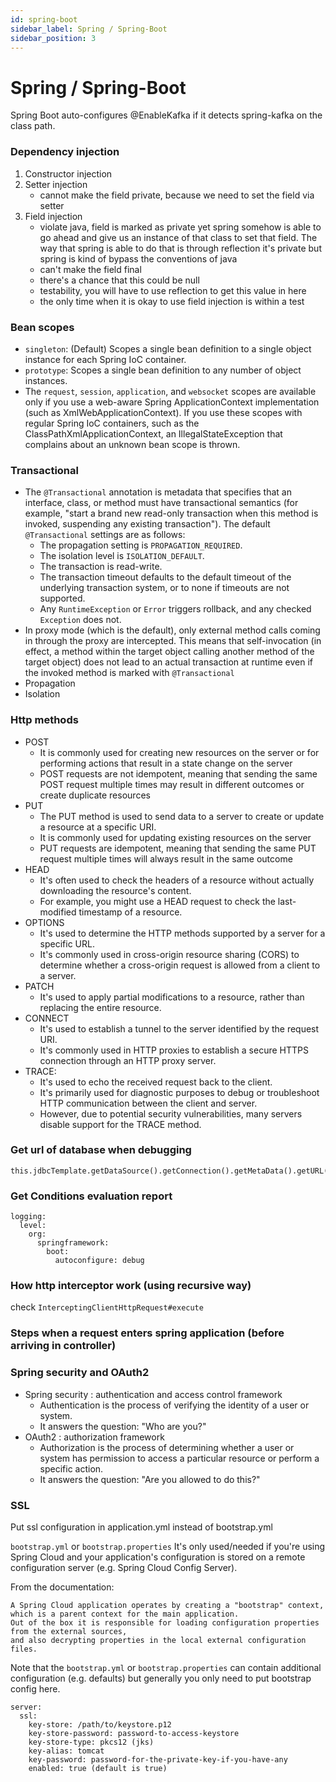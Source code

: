 ```yaml
---
id: spring-boot
sidebar_label: Spring / Spring-Boot
sidebar_position: 3
---
```


# Spring / Spring-Boot

Spring Boot auto-configures @EnableKafka if it detects spring-kafka on the class path.

### Dependency injection
1. Constructor injection
2. Setter injection
    * cannot make the field private, because we need to set the field via setter
3. Field injection
    * violate java, field is marked as private yet spring somehow is able to go ahead and give us an instance of that class to set that field. The way that spring is able to do that is through reflection
      it's private but spring is kind of bypass the conventions of java
    * can't make the field final
    * there's a chance that this could be null
    * testability, you will have to use reflection to get this value in here
    * the only time when it is okay to use field injection is within a test
   
### Bean scopes
* `singleton`: (Default) Scopes a single bean definition to a single object instance for each Spring IoC container.
* `prototype`: Scopes a single bean definition to any number of object instances.
* The `request`, `session`, `application`, and `websocket` scopes are available only if you use a web-aware Spring ApplicationContext implementation (such as XmlWebApplicationContext). If you use these scopes with regular Spring IoC containers, such as the ClassPathXmlApplicationContext, an IllegalStateException that complains about an unknown bean scope is thrown.

### Transactional
* The `@Transactional` annotation is metadata that specifies that an interface, class, or method must have transactional semantics (for example, "start a brand new read-only transaction when this method is invoked, suspending any existing transaction"). The default `@Transactional` settings are as follows:
   * The propagation setting is `PROPAGATION_REQUIRED`.
   * The isolation level is `ISOLATION_DEFAULT`.
   * The transaction is read-write.
   * The transaction timeout defaults to the default timeout of the underlying transaction system, or to none if timeouts are not supported.
   * Any `RuntimeException` or `Error` triggers rollback, and any checked `Exception` does not.
* In proxy mode (which is the default), only external method calls coming in through the proxy are intercepted. This means that self-invocation (in effect, a method within the target object calling another method of the target object) does not lead to an actual transaction at runtime even if the invoked method is marked with `@Transactional`
* Propagation
* Isolation

### Http methods
* POST
   * It is commonly used for creating new resources on the server or for performing actions that result in a state change on the server
   * POST requests are not idempotent, meaning that sending the same POST request multiple times may result in different outcomes or create duplicate resources
* PUT
   * The PUT method is used to send data to a server to create or update a resource at a specific URI.
   * It is commonly used for updating existing resources on the server
   * PUT requests are idempotent, meaning that sending the same PUT request multiple times will always result in the same outcome
* HEAD
   * It's often used to check the headers of a resource without actually downloading the resource's content.
   * For example, you might use a HEAD request to check the last-modified timestamp of a resource.
* OPTIONS
   * It's used to determine the HTTP methods supported by a server for a specific URL.
   * It's commonly used in cross-origin resource sharing (CORS) to determine whether a cross-origin request is allowed from a client to a server.
* PATCH
   * It's used to apply partial modifications to a resource, rather than replacing the entire resource.
* CONNECT
   * It's used to establish a tunnel to the server identified by the request URI.
   * It's commonly used in HTTP proxies to establish a secure HTTPS connection through an HTTP proxy server.
* TRACE:
   * It's used to echo the received request back to the client.
   * It's primarily used for diagnostic purposes to debug or troubleshoot HTTP communication between the client and server.
   * However, due to potential security vulnerabilities, many servers disable support for the TRACE method.

### Get url of database when debugging
```
this.jdbcTemplate.getDataSource().getConnection().getMetaData().getURL()
```

### Get Conditions evaluation report
```
logging:
  level:
    org:
      springframework:
        boot:
          autoconfigure: debug
```

### How http interceptor work (using recursive way)
check `InterceptingClientHttpRequest#execute`

### Steps when a request enters spring application (before arriving in controller)

### Spring security and OAuth2
- Spring security : authentication and access control framework
    * Authentication is the process of verifying the identity of a user or system.
    * It answers the question: "Who are you?"
- OAuth2 : authorization framework
    * Authorization is the process of determining whether a user or system has permission to access a particular resource or perform a specific action.
    * It answers the question: "Are you allowed to do this?"

### SSL
Put ssl configuration in application.yml instead of bootstrap.yml

`bootstrap.yml` or `bootstrap.properties`
It's only used/needed if you're using Spring Cloud and your application's configuration is stored on a remote configuration server (e.g. Spring Cloud Config Server).

From the documentation:
```
A Spring Cloud application operates by creating a "bootstrap" context, 
which is a parent context for the main application. 
Out of the box it is responsible for loading configuration properties from the external sources, 
and also decrypting properties in the local external configuration files.

```
Note that the `bootstrap.yml` or `bootstrap.properties` can contain additional configuration (e.g. defaults) but generally you only need to put bootstrap config here.

```
server:
  ssl:
    key-store: /path/to/keystore.p12
    key-store-password: password-to-access-keystore
    key-store-type: pkcs12 (jks)
    key-alias: tomcat
    key-password: password-for-the-private-key-if-you-have-any
    enabled: true (default is true)
```